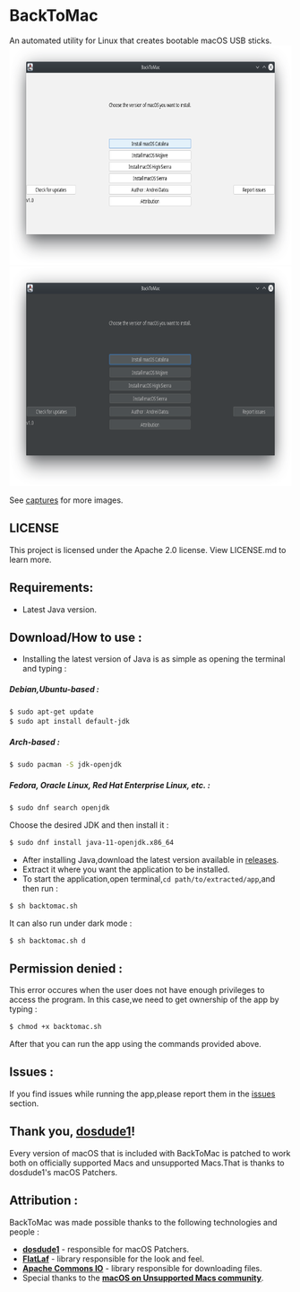 # BackToMac
An automated utility for Linux that creates bootable macOS USB sticks.
<img src="https://raw.githubusercontent.com/datcuandrei/BackToMac/master/captures/default.png" width="700" height="391">
<img src="https://raw.githubusercontent.com/datcuandrei/BackToMac/master/captures/dark.png" width="700" height="391">

See [captures](https://github.com/datcuandrei/BackToMac/tree/master/captures) for more images.

## LICENSE
This project is licensed under the Apache 2.0 license. View LICENSE.md to learn more.

## Requirements:
- Latest Java version.

## Download/How to use : 
- Installing the latest version of Java is as simple as opening the terminal and typing :

##### Debian,Ubuntu-based :
```bash
$ sudo apt-get update
$ sudo apt install default-jdk
```

##### Arch-based :
```bash
$ sudo pacman -S jdk-openjdk
```

##### Fedora, Oracle Linux, Red Hat Enterprise Linux, etc. : 
```bash
$ sudo dnf search openjdk
```
Choose the desired JDK and then install it :

```bash
$ sudo dnf install java-11-openjdk.x86_64
```

- After installing Java,download the latest version available in [releases](https://github.com/datcuandrei/BackToMac/releases).
- Extract it where you want the application to be installed.
- To start the application,open terminal,``cd path/to/extracted/app``,and then run :
```bash
$ sh backtomac.sh
```
It can also run under dark mode :
```bash
$ sh backtomac.sh d
```

## Permission denied : 
This error occures when the user does not have enough privileges to access the program.
In this case,we need to get ownership of the app by typing :
```bash
$ chmod +x backtomac.sh
```
After that you can run the app using the commands provided above.

## Issues : 
If you find issues while running the app,please report them in the [issues](https://github.com/datcuandrei/BackToMac/issues) section.

## Thank you, [**dosdude1**](https://www.dosdude1.com/)!
Every version of macOS that is included with BackToMac is patched to work both on officially supported Macs and unsupported Macs.That is thanks to dosdude1's macOS Patchers.

## Attribution : 
BackToMac was made possible thanks to the following technologies and people :
- [**dosdude1**](https://www.dosdude1.com/) - responsible for macOS Patchers.
- [**FlatLaf**](https://www.formdev.com/flatlaf/) - library responsible for the look and feel.
- [**Apache Commons IO**](https://commons.apache.org/proper/commons-io/) - library responsible for downloading files.
- Special thanks to the [**macOS on Unsupported Macs community**](https://discord.gg/XbbWAsE).
